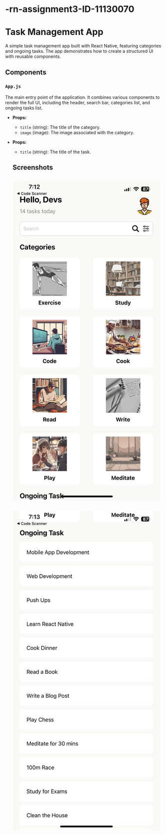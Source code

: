 # -rn-assignment3-ID-11130070
# Task Management App

A simple task management app built with React Native, featuring categories and ongoing tasks. The app demonstrates how to create a structured UI with reusable components.

## Components

### `App.js`
The main entry point of the application. It combines various components to render the full UI, including the header, search bar, categories list, and ongoing tasks list.

- **Props:**
  - `title` (string): The title of the category.
  - `image` (image): The image associated with the category.

- **Props:**
  - `title` (string): The title of the task.

  ## Screenshots
  ## ![alt text](Figma/assets/scrshot1.jpg)
  ## ![alt text](Figma/assets/scrsh2.jpg)